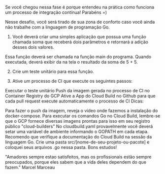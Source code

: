Se você chegou nessa fase é porque entendeu na prática como funciona um processo de integração contínua! Parabéns =)

Nesse desafio, você será tirado de sua zona de conforto caso você ainda não trabalhe com a linguagem de programação Go.

1) Você deverá criar uma simples aplicação que possua uma função chamada soma que receberá dois parâmetros e retornará a adição desses dois valores.

Essa função deverá ser chamada na função main do programa. Quando executada, deverá exibir da na tela o resultado da soma de 5 + 5.

2) Crie um teste unitário para essa função.

3) Ative um processo de CI que execute os seguintes passos:

Executar o teste unitário
Push da imagem gerada no processo de CI no Container Registry do GCP
Ative a App do Cloud Build no Github para que cada pull request execute automaticamente o processo de CI
Dicas: 

Para fazer o push da imagem, reveja o vídeo onde fazemos a instalação do docker-compose.
Para executar os comandos Go no Cloud Build, lembre-se que o GCP fornece diversas imagens prontas para isso em seu registro público "cloud-builders"
No cloudbuild.yaml provavelmente você deverá setar uma variável de ambiente informando o GOPATH em cada etapa. Recomendo que verifique a documentação do Cloud Build na sessão da linguagem Go.
Crie uma pasta src/[nome-de-seu-projeto-ou-pacote] e coloquei seus arquivos .go nessa pasta.
Bons estudos!

"Amadores sempre estao satisfeitos, mas os profissionais estão sempre preocupados, porque eles sabem que a vida deles dependem do que fazem." Marcel Marceau